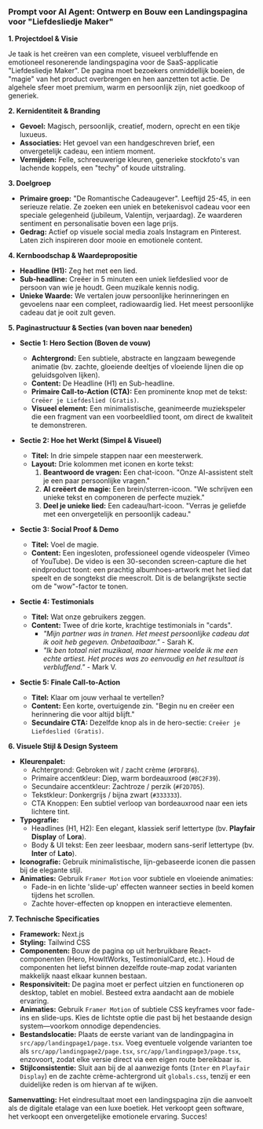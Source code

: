 ### **Prompt voor AI Agent: Ontwerp en Bouw een Landingspagina voor "Liefdesliedje Maker"**

**1. Projectdoel & Visie**

Je taak is het creëren van een complete, visueel verbluffende en emotioneel resonerende landingspagina voor de SaaS-applicatie "Liefdesliedje Maker". De pagina moet bezoekers onmiddellijk boeien, de "magie" van het product overbrengen en hen aanzetten tot actie. De algehele sfeer moet premium, warm en persoonlijk zijn, niet goedkoop of generiek.

**2. Kernidentiteit & Branding**

*   **Gevoel:** Magisch, persoonlijk, creatief, modern, oprecht en een tikje luxueus.
*   **Associaties:** Het gevoel van een handgeschreven brief, een onvergetelijk cadeau, een intiem moment.
*   **Vermijden:** Felle, schreeuwerige kleuren, generieke stockfoto's van lachende koppels, een "techy" of koude uitstraling.

**3. Doelgroep**

*   **Primaire groep:** "De Romantische Cadeaugever". Leeftijd 25-45, in een serieuze relatie. Ze zoeken een uniek en betekenisvol cadeau voor een speciale gelegenheid (jubileum, Valentijn, verjaardag). Ze waarderen sentiment en personalisatie boven een lage prijs.
*   **Gedrag:** Actief op visuele social media zoals Instagram en Pinterest. Laten zich inspireren door mooie en emotionele content.

**4. Kernboodschap & Waardepropositie**

*   **Headline (H1):** Zeg het met een lied.
*   **Sub-headline:** Creëer in 5 minuten een uniek liefdeslied voor de persoon van wie je houdt. Geen muzikale kennis nodig.
*   **Unieke Waarde:** We vertalen jouw persoonlijke herinneringen en gevoelens naar een compleet, radiowaardig lied. Het meest persoonlijke cadeau dat je ooit zult geven.

**5. Paginastructuur & Secties (van boven naar beneden)**

*   **Sectie 1: Hero Section (Boven de vouw)**
    *   **Achtergrond:** Een subtiele, abstracte en langzaam bewegende animatie (bv. zachte, gloeiende deeltjes of vloeiende lijnen die op geluidsgolven lijken).
    *   **Content:** De Headline (H1) en Sub-headline.
    *   **Primaire Call-to-Action (CTA):** Een prominente knop met de tekst: `Creëer je Liefdeslied (Gratis)`.
    *   **Visueel element:** Een minimalistische, geanimeerde muziekspeler die een fragment van een voorbeeldlied toont, om direct de kwaliteit te demonstreren.

*   **Sectie 2: Hoe het Werkt (Simpel & Visueel)**
    *   **Titel:** In drie simpele stappen naar een meesterwerk.
    *   **Layout:** Drie kolommen met iconen en korte tekst:
        1.  **Beantwoord de vragen:** Een chat-icoon. "Onze AI-assistent stelt je een paar persoonlijke vragen."
        2.  **AI creëert de magie:** Een brein/sterren-icoon. "We schrijven een unieke tekst en componeren de perfecte muziek."
        3.  **Deel je unieke lied:** Een cadeau/hart-icoon. "Verras je geliefde met een onvergetelijk en persoonlijk cadeau."

*   **Sectie 3: Social Proof & Demo**
    *   **Titel:** Voel de magie.
    *   **Content:** Een ingesloten, professioneel ogende videospeler (Vimeo of YouTube). De video is een 30-seconden screen-capture die het eindproduct toont: een prachtig albumhoes-artwork met het lied dat speelt en de songtekst die meescrolt. Dit is de belangrijkste sectie om de "wow"-factor te tonen.

*   **Sectie 4: Testimonials**
    *   **Titel:** Wat onze gebruikers zeggen.
    *   **Content:** Twee of drie korte, krachtige testimonials in "cards".
        *   *"Mijn partner was in tranen. Het meest persoonlijke cadeau dat ik ooit heb gegeven. Onbetaalbaar."* - Sarah K.
        *   *"Ik ben totaal niet muzikaal, maar hiermee voelde ik me een echte artiest. Het proces was zo eenvoudig en het resultaat is verbluffend."* - Mark V.

*   **Sectie 5: Finale Call-to-Action**
    *   **Titel:** Klaar om jouw verhaal te vertellen?
    *   **Content:** Een korte, overtuigende zin. "Begin nu en creëer een herinnering die voor altijd blijft."
    *   **Secundaire CTA:** Dezelfde knop als in de hero-sectie: `Creëer je Liefdeslied (Gratis)`.

**6. Visuele Stijl & Design Systeem**

*   **Kleurenpalet:**
    *   Achtergrond: Gebroken wit / zacht crème (`#FDFBF6`).
    *   Primaire accentkleur: Diep, warm bordeauxrood (`#8C2F39`).
    *   Secundaire accentkleur: Zachtroze / perzik (`#F2D7D5`).
    *   Tekstkleur: Donkergrijs / bijna zwart (`#333333`).
    *   CTA Knoppen: Een subtiel verloop van bordeauxrood naar een iets lichtere tint.
*   **Typografie:**
    *   Headlines (H1, H2): Een elegant, klassiek serif lettertype (bv. **Playfair Display** of **Lora**).
    *   Body & UI tekst: Een zeer leesbaar, modern sans-serif lettertype (bv. **Inter** of **Lato**).
*   **Iconografie:** Gebruik minimalistische, lijn-gebaseerde iconen die passen bij de elegante stijl.
*   **Animaties:** Gebruik `Framer Motion` voor subtiele en vloeiende animaties:
    *   Fade-in en lichte 'slide-up' effecten wanneer secties in beeld komen tijdens het scrollen.
    *   Zachte hover-effecten op knoppen en interactieve elementen.

**7. Technische Specificaties**

*   **Framework:** Next.js
*   **Styling:** Tailwind CSS
*   **Componenten:** Bouw de pagina op uit herbruikbare React-componenten (Hero, HowItWorks, TestimonialCard, etc.). Houd de componenten het liefst binnen dezelfde route-map zodat varianten makkelijk naast elkaar kunnen bestaan.
*   **Responsiviteit:** De pagina moet er perfect uitzien en functioneren op desktop, tablet en mobiel. Besteed extra aandacht aan de mobiele ervaring.
*   **Animaties:** Gebruik `Framer Motion` of subtiele CSS keyframes voor fade-ins en slide-ups. Kies de lichtste optie die past bij het bestaande design system—voorkom onnodige dependencies.
*   **Bestandslocatie:** Plaats de eerste variant van de landingpagina in `src/app/landingpage1/page.tsx`. Voeg eventuele volgende varianten toe als `src/app/landingpage2/page.tsx`, `src/app/landingpage3/page.tsx`, enzovoort, zodat elke versie direct via een eigen route bereikbaar is.
*   **Stijlconsistentie:** Sluit aan bij de al aanwezige fonts (`Inter` en `Playfair Display`) en de zachte crème-achtergrond uit `globals.css`, tenzij er een duidelijke reden is om hiervan af te wijken.

**Samenvatting:** Het eindresultaat moet een landingspagina zijn die aanvoelt als de digitale etalage van een luxe boetiek. Het verkoopt geen software, het verkoopt een onvergetelijke emotionele ervaring. Succes!
